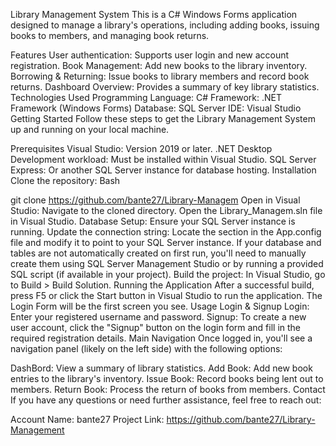 
Library Management System
This is a C# Windows Forms application designed to manage a library's operations, including adding books, issuing books to members, and managing book returns.

Features
User authentication: Supports user login and new account registration.
Book Management: Add new books to the library inventory.
Borrowing & Returning: Issue books to library members and record book returns.
Dashboard Overview: Provides a summary of key library statistics.
Technologies Used
Programming Language: C#
Framework: .NET Framework (Windows Forms)
Database: SQL Server
IDE: Visual Studio
Getting Started
Follow these steps to get the Library Management System up and running on your local machine.

Prerequisites
Visual Studio: Version 2019 or later.
.NET Desktop Development workload: Must be installed within Visual Studio.
SQL Server Express: Or another SQL Server instance for database hosting.
Installation
Clone the repository:
Bash

git clone https://github.com/bante27/Library-Managem
Open in Visual Studio:
Navigate to the cloned directory.
Open the Library_Managem.sln file in Visual Studio.
Database Setup:
Ensure your SQL Server instance is running.
Update the connection string: Locate the <connectionStrings> section in the App.config file and modify it to point to your SQL Server instance.
If your database and tables are not automatically created on first run, you'll need to manually create them using SQL Server Management Studio or by running a provided SQL script (if available in your project).
Build the project:
In Visual Studio, go to Build > Build Solution.
Running the Application
After a successful build, press F5 or click the Start button in Visual Studio to run the application.
The Login Form will be the first screen you see.
Usage
Login & Signup
Login: Enter your registered username and password.
Signup: To create a new user account, click the "Signup" button on the login form and fill in the required registration details.
Main Navigation
Once logged in, you'll see a navigation panel (likely on the left side) with the following options:

DashBord: View a summary of library statistics.
Add Book: Add new book entries to the library's inventory.
Issue Book: Record books being lent out to members.
Return Book: Process the return of books from members.
Contact
If you have any questions or need further assistance, feel free to reach out:

Account Name: bante27
Project Link: https://github.com/bante27/Library-Management
